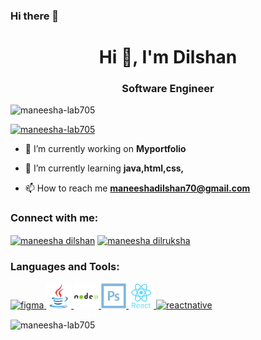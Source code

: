 ### Hi there 👋

<h1 align="center">Hi 👋, I'm Dilshan</h1>
<h3 align="center">Software Engineer</h3>

<p align="left"> <img src="https://komarev.com/ghpvc/?username=maneesha-lab705&label=Profile%20views&color=0e75b6&style=flat" alt="maneesha-lab705" /> </p>

<p align="left"> <a href="https://github.com/ryo-ma/github-profile-trophy"><img src="https://github-profile-trophy.vercel.app/?username=maneesha-lab705" alt="maneesha-lab705" /></a> </p>

- 🔭 I’m currently working on **Myportfolio**

- 🌱 I’m currently learning **java,html,css,**

- 📫 How to reach me **maneeshadilshan70@gmail.com**

<h3 align="left">Connect with me:</h3>
<p align="left">
<a href="https://linkedin.com/in/maneesha dilshan" target="blank"><img align="center" src="https://raw.githubusercontent.com/rahuldkjain/github-profile-readme-generator/master/src/images/icons/Social/linked-in-alt.svg" alt="maneesha dilshan" height="30" width="40" /></a>
<a href="https://fb.com/maneesha dilruksha" target="blank"><img align="center" src="https://raw.githubusercontent.com/rahuldkjain/github-profile-readme-generator/master/src/images/icons/Social/facebook.svg" alt="maneesha dilruksha" height="30" width="40" /></a>
</p>

<h3 align="left">Languages and Tools:</h3>
<p align="left"> <a href="https://www.figma.com/" target="_blank" rel="noreferrer"> <img src="https://www.vectorlogo.zone/logos/figma/figma-icon.svg" alt="figma" width="40" height="40"/> </a> <a href="https://www.java.com" target="_blank" rel="noreferrer"> <img src="https://raw.githubusercontent.com/devicons/devicon/master/icons/java/java-original.svg" alt="java" width="40" height="40"/> </a> <a href="https://nodejs.org" target="_blank" rel="noreferrer"> <img src="https://raw.githubusercontent.com/devicons/devicon/master/icons/nodejs/nodejs-original-wordmark.svg" alt="nodejs" width="40" height="40"/> </a> <a href="https://www.photoshop.com/en" target="_blank" rel="noreferrer"> <img src="https://raw.githubusercontent.com/devicons/devicon/master/icons/photoshop/photoshop-line.svg" alt="photoshop" width="40" height="40"/> </a> <a href="https://reactjs.org/" target="_blank" rel="noreferrer"> <img src="https://raw.githubusercontent.com/devicons/devicon/master/icons/react/react-original-wordmark.svg" alt="react" width="40" height="40"/> </a> <a href="https://reactnative.dev/" target="_blank" rel="noreferrer"> <img src="https://reactnative.dev/img/header_logo.svg" alt="reactnative" width="40" height="40"/> </a> </p>

<p><img align="center" src="https://github-readme-stats.vercel.app/api/top-langs?username=maneesha-lab705&show_icons=true&locale=en&layout=compact" alt="maneesha-lab705" /></p>

